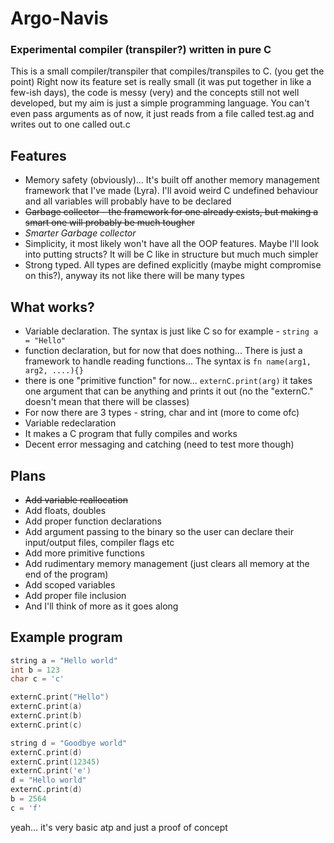 # Argo-Navis
### Experimental compiler (transpiler?) written in pure C

This is a small compiler/transpiler that compiles/transpiles to C. (you get the point)
Right now its feature set is really small (it was put together in like a few-ish days), the code is messy (very) and
the concepts still not well developed, but my aim is just a simple programming language. You can't even pass arguments as of now,
it just reads from a file called test.ag and writes out to one called out.c


## Features
- Memory safety (obviously)... It's built off another memory management framework that I've made (Lyra). I'll avoid weird C undefined behaviour and all variables will probably have to be declared
- ~~Garbage collector - the framework for one already exists, but making a smart one will probably be much tougher~~
- *Smarter Garbage collector*
- Simplicity, it most likely won't have all the OOP features. Maybe I'll look into putting structs? It will be C like in structure but much much simpler
- Strong typed. All types are defined explicitly (maybe might compromise on this?), anyway its not like there will be many types

## What works?
- Variable declaration. The syntax is just like C so for example - `string a = "Hello"`
- function declaration, but for now that does nothing... There is just a framework to handle reading functions... The syntax is  `fn name(arg1, arg2, ....){}`
- there is one "primitive function" for now... `externC.print(arg)` it takes one argument that can be anything and prints it out (no the "externC." doesn't mean that there will be classes)
- For now there are 3 types - string, char and int (more to come ofc)
- Variable redeclaration
- It makes a C program that fully compiles and works
- Decent error messaging and catching (need to test more though)

## Plans
- ~~Add variable reallocation~~
- Add floats, doubles
- Add proper function declarations
- Add argument passing to the binary so the user can declare their input/output files, compiler flags etc
- Add more primitive functions
- Add rudimentary memory management (just clears all memory at the end of the program)
- Add scoped variables
- Add proper file inclusion
- And I'll think of more as it goes along
## Example program
```C
string a = "Hello world"
int b = 123
char c = 'c'

externC.print("Hello")
externC.print(a)
externC.print(b)
externC.print(c)

string d = "Goodbye world"
externC.print(d)
externC.print(12345)
externC.print('e')
d = "Hello world"
externC.print(d)
b = 2564
c = 'f'
```
yeah... it's very basic atp and just a proof of concept
